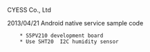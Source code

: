 
CYESS Co., Ltd

2013/04/21
	Android native service sample code
	
		* S5PV210 development board
		* Use SHT20  I2C humidity sensor
